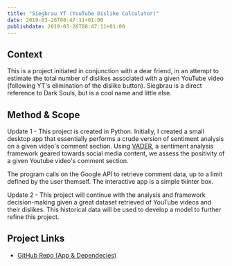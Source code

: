 ```yaml
---
title: "Siegbrau YT (YouTube Dislike Calculator)"
date: 2019-03-26T08:47:11+01:00
publishdate: 2019-03-26T08:47:11+01:00
---
```


## Context
This is a project initiated in conjunction with a dear friend, in an attempt to estimate the total number of dislikes associated with a given YouTube video (following YT's elimination of the dislike button). Siegbrau is a direct reference to Dark Souls, but is a cool name and little else. 

## Method & Scope
Update 1 - This project is created in Python. Initially, I created a small desktop app that essentially performs a crude version of sentiment analysis on a given video's comment section. Using [VADER](https://github.com/cjhutto/vaderSentiment), a sentiment analysis framework geared towards social media content, we assess the positivity of a given Youtube video's comment section. 

The program calls on the Google API to retrieve comment data, up to a limit defined by the user themself. The interactive app is a simple tkinter box.

Update 2 - This project will continue with the analysis and framework decision-making given a great dataset retrieved of YouTube videos and their dislikes. This historical data will be used to develop a model to further refine this project. 

## Project Links
- [GitHub Repo (App & Dependecies)](https://github.com/pennatia/Siegbrau_YT)